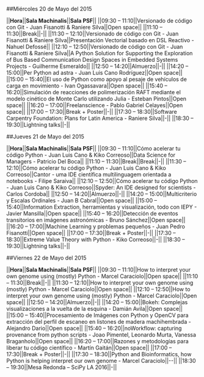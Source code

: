 ##Miércoles 20 de Mayo del 2015

||**Hora**||**Sala Machinalis**||**Sala PSF**||
||09:30 – 11:10||Versionado de código con Git - Juan Fisanotti & Raniere Silva||Open space||
||11:10 – 11:30||Break||-||
||11:30 – 12:10||Versionado de código con Git - Juan Fisanotti & Raniere Silva||Presentación Vectorial basado en DSL Reactivo - Nahuel Defossé||
||12:10 – 12:50||Versionado de código con Git - Juan Fisanotti & Raniere Silva||A Python Solution for Supporting the Exploration of Bus Based Communication Design Spaces in Embedded Systems Projects - Guilherme Esmeraldo||
||12:50 – 14:20||Almuerzo||-||
||14:20 – 15:00||Per Python ad astra - Juan Luis Cano Rodríguez||Open space||
||15:00 – 15:40||El uso de Python como apoyo al pesaje de vehículos de carga en movimiento -  Ivan Ogassavara||Open space||
||15:40 – 16:20||Simulación de reacciones de polimerización RAFT mediante el modelo cinético de Monte Carlo utilizando Julia - Esteban Pintos||Open space||
||16:20 – 17:00||Freelanscience - Pablo Gabriel Celayes||Open space||
||17:00 – 17:30||Break + Poster||-||
||17:30 – 18:30||Software Carpentry Foundation: Plans for Latin America - Raniere Silva||-||
||18:30 – 19:30||Lightning talks||-||


##Jueves 21 de Mayo del 2015

||**Hora**||**Sala Machinalis**||**Sala PSF**||
||09:30 – 11:10||Cómo acelerar tu código Python - Juan Luis Cano & Kiko Correoso||Data Science for Managers - Patricio Del Boca||
||11:10 – 11:30||Break||Break||-||
||11:30 – 12:10||Cómo acelerar tu código Python - Juan Luis Cano & Kiko Correoso||Cantor - uma IDE científica multilinguagem orientada a notebooks - Filipe Saraiva||
||12:10 – 12:50||Cómo acelerar tu código Python - Juan Luis Cano & Kiko Correoso||Spyder: An IDE designed for scientists - Carlos Cordoba||
||12:50 – 14:20||Almuerzo||-||
||14:20 – 15:00||Multicriterio y Escalas Ordinales - Juan B Cabral||Open space||
||15:00 – 15:40||Information Extraction, herramientas y visualización, todo con IEPY - Javier Mansilla||Open space||
||15:40 – 16:20||Detección de eventos transitorios en imágenes astronómicas - Bruno Sánchez||Open space||
||16:20 – 17:00||Machine Learning y problemas pequeños - Juan Pedro Fisanotti||Open space||
||17:00 – 17:30||Break + Poster||-||
||17:30 – 18:30||Extreme Value Theory with Python - Kiko Correoso||-||
||18:30 – 19:30||Lightning talks||-||

##Viernes 22 de Mayo del 2015

||**Hora**||**Sala Machinalis**||**Sala PSF**||
||09:30 – 11:10||How to interpret your own genome using (mostly) Python - Marcel Caraciolo||Open space||
||11:10 – 11:30||Break||-||
||11:30 – 12:10||How to interpret your own genome using (mostly) Python - Marcel Caraciolo||Open space||
||12:10 – 12:50||How to interpret your own genome using (mostly) Python - Marcel Caraciolo||Open space||
||12:50 – 14:20||Almuerzo||-||
||14:20 – 15:00||Bokeh: Complejas visualizaciones a la vuelta de la esquina - Damián Avila||Open space||
||15:00 – 15:40||Procesamiento de Imágenes con Python y OpenCV para extracción del perfil de escaneo en listones de madera machihembrada - Alejandro Dario||Open space||
||15:40 – 16:20||noWorkflow: capturing provenance from python scripts - Joao Pimentel, Leonardo Murta, Vanessa Braganholo||Open space||
||16:20 – 17:00||Razones y metodologías para liberar tu código científico - Martín Gaitán||Open space||
||17:00 – 17:30||Break + Poster||-||
||17:30 – 18:30||Python and Bioinformatics, how Python is helping interpret our own genome - Marcel Caraciolo||--||
||18:30 – 19:30||Mesa Redonda – SciPy LA 2016||-||

